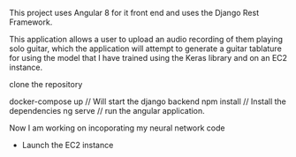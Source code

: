 This project uses Angular 8 for it front end and uses the Django Rest Framework.

This application allows a user to upload an audio recording of them playing solo guitar, which the application will
attempt to generate a guitar tablature for using the model that I have trained using the Keras library and on an EC2 instance.

clone the repository

docker-compose up       // Will start the django backend 
npm install             // Install the dependencies
ng serve                // run the angular application.  



Now I am working on incoporating my neural network code

- Launch the EC2 instance 
